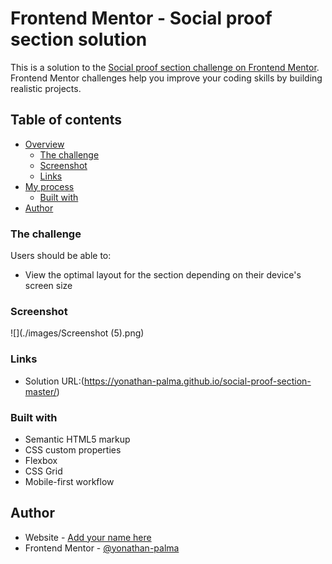 # Frontend Mentor - Social proof section solution

This is a solution to the [Social proof section challenge on Frontend Mentor](https://www.frontendmentor.io/challenges/social-proof-section-6e0qTv_bA). Frontend Mentor challenges help you improve your coding skills by building realistic projects. 

## Table of contents

- [Overview](#overview)
  - [The challenge](#the-challenge)
  - [Screenshot](#screenshot)
  - [Links](#links)
- [My process](#my-process)
  - [Built with](#built-with)
- [Author](#author)  


### The challenge

Users should be able to:

- View the optimal layout for the section depending on their device's screen size

### Screenshot

  ![](./images/Screenshot (5).png)

  ### Links

- Solution URL:(https://yonathan-palma.github.io/social-proof-section-master/)


### Built with

- Semantic HTML5 markup
- CSS custom properties
- Flexbox
- CSS Grid
- Mobile-first workflow

## Author

- Website - [Add your name here](https://www.your-site.com)
- Frontend Mentor - [@yonathan-palma](https://www.frontendmentor.io/profile/yonathan-palma)
